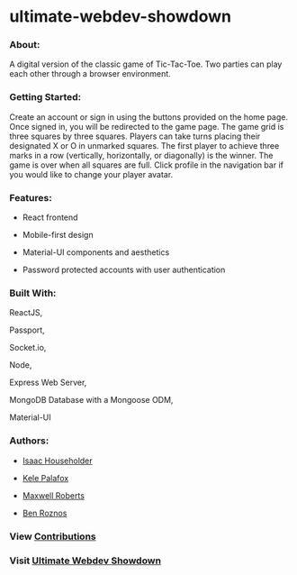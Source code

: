 # ultimate-webdev-showdown

### About:

A digital version of the classic game of Tic-Tac-Toe. Two parties can play each other through a browser environment.

### Getting Started:

Create an account or sign in using the buttons provided on the home page. Once signed in, you will be redirected to the game page. The game grid is three squares by three squares.
Players can take turns placing their designated X or O in unmarked squares.
The first player to achieve three marks in a row (vertically, horizontally, or diagonally) is the winner. The game is over when all squares are full. Click profile in the navigation bar if you would like to change your player avatar.


### Features:

- React frontend

- Mobile-first design

- Material-UI components and aesthetics

- Password protected accounts with user authentication

### Built With:

ReactJS,

Passport,

Socket.io,

Node,

Express Web Server,

MongoDB Database with a Mongoose ODM,

Material-UI


### Authors:

- <a href="https://github.com/IsaacVon" target="_blank">Isaac Householder</a>

- <a href="https://github.com/Foxk2p" target="_blank">Kele Palafox</a>

- <a href="https://github.com/maximilliancharlemagne" target="_blank">Maxwell Roberts</a>

- <a href="https://github.com/benroznos" target="_blank">Ben Roznos</a>

### View <a href="https://github.com/maximilliancharlemagne/ultimate-webdev-showdown/graphs/contributors" target="_blank">Contributions</a>


### Visit <a href="https://secure-journey-85630.herokuapp.com/" target="_blank">Ultimate Webdev Showdown</a>
